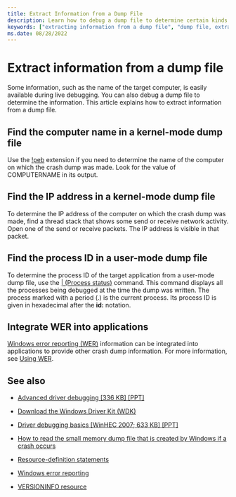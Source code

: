 ```yaml
---
title: Extract Information from a Dump File
description: Learn how to debug a dump file to determine certain kinds of information, such as the name of the target computer.
keywords: ["extracting information from a dump file", "dump file, extracting various information", "machine name (determining from a dump file)", "computer name (determining from a dump file)", "IP address (determining from a dump file)"]
ms.date: 08/28/2022
---
```


# Extract information from a dump file

Some information, such as the name of the target computer, is easily available during live debugging. You can also debug a dump file to determine the information. This article explains how to extract information from a dump file.

## Find the computer name in a kernel-mode dump file

Use the [!peb](../debuggercmds/-peb.md) extension if you need to determine the name of the computer on which the crash dump was made. Look for the value of COMPUTERNAME in its output.

## Find the IP address in a kernel-mode dump file

To determine the IP address of the computer on which the crash dump was made, find a thread stack that shows some send or receive network activity. Open one of the send or receive packets. The IP address is visible in that packet.

## Find the process ID in a user-mode dump file

To determine the process ID of the target application from a user-mode dump file, use the [| (Process status)](../debuggercmds/---process-status-.md) command. This command displays all the processes being debugged at the time the dump was written. The process marked with a period (.) is the current process. Its process ID is given in hexadecimal after the **id:** notation.

## Integrate WER into applications

[Windows error reporting (WER)](/windows/desktop/wer/windows-error-reporting) information can be integrated into applications to provide other crash dump information. For more information, see [Using WER](/windows/desktop/wer/using-wer).

## See also

- [Advanced driver debugging [336 KB] [PPT]](https://download.microsoft.com/download/f/0/5/f05a42ce-575b-4c60-82d6-208d3754b2d6/adv-drv_debug.ppt)

- [Download the Windows Driver Kit (WDK)](../download-the-wdk.md)

- [Driver debugging basics [WinHEC 2007; 633 KB] [PPT]](https://download.microsoft.com/download/a/f/d/afdfd50d-6eb9-425e-84e1-b4085a80e34e/dvr-t410_wh07.pptx)

- [How to read the small memory dump file that is created by Windows if a crash occurs](https://support.microsoft.com/help/315263/how-to-read-the-small-memory-dump-file-that-is-created-by-windows-if-a)

- [Resource-definition statements](/windows/desktop/menurc/resource-definition-statements)

- [Windows error reporting](/windows/desktop/wer/windows-error-reporting)

- [VERSIONINFO resource](/windows/desktop/menurc/versioninfo-resource)

 

 